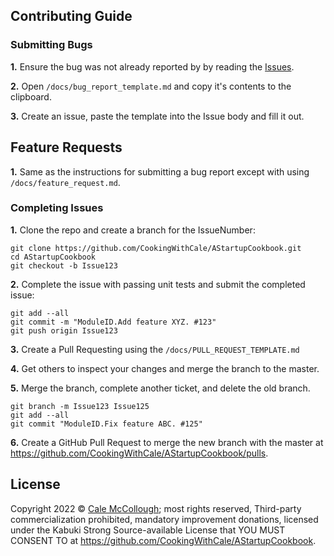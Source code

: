 ## Contributing Guide

### Submitting Bugs

**1.** Ensure the bug was not already reported by by reading the [Issues](https://github.com/abc_org/xyz_project/issues).

**2.** Open `/docs/bug_report_template.md` and copy it's contents to the clipboard.

**3.** Create an issue, paste the template into the Issue body and fill it out.

## Feature Requests

**1.** Same as the instructions for submitting a bug report except with using `/docs/feature_request.md`.

### Completing Issues

**1.** Clone the repo and create a branch for the IssueNumber:

```Console
git clone https://github.com/CookingWithCale/AStartupCookbook.git
cd AStartupCookbook
git checkout -b Issue123
```

**2.** Complete the issue with passing unit tests and submit the completed issue:

```Console
git add --all
git commit -m "ModuleID.Add feature XYZ. #123"
git push origin Issue123
```

**3.** Create a Pull Requesting using the `/docs/PULL_REQUEST_TEMPLATE.md`

**4.** Get others to inspect your changes and merge the branch to the master.

**5.** Merge the branch, complete another ticket, and delete the old branch.

```Console
git branch -m Issue123 Issue125
git add --all
git commit "ModuleID.Fix feature ABC. #125"
```

**6.** Create a GitHub Pull Request to merge the new branch with the master at <https://github.com/CookingWithCale/AStartupCookbook/pulls>.

## License

Copyright 2022 © [Cale McCollough](https://cookingwithcale.org); most rights reserved, Third-party commercialization prohibited, mandatory improvement donations, licensed under the Kabuki Strong Source-available License that YOU MUST CONSENT TO at <https://github.com/CookingWithCale/AStartupCookbook>.
